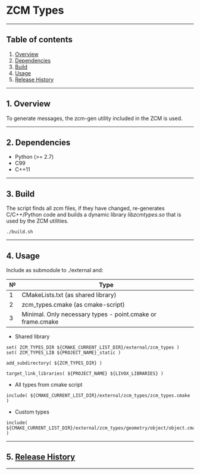 # ZCM Types

---

## Table of contents

1.  [ Overview ](#overview)
2.  [ Dependencies ](#dependencies)
3.  [ Build ](#run)
4.  [ Usage ](#usage)
5.  [ Release History ](#history)

---

<a name="overview"></a>
## 1. Overview

To generate messages, the zcm-gen utility included in the ZCM is used. <br/>

---

<a name="dependencies"></a>
## 2. Dependencies

- Python (>= 2.7)
- C99
- C++11

---

<a name="build"></a>
## 3. Build

The script finds all zcm files, if they have changed, re-generates C/C++/Python code and builds a dynamic library *libzcmtypes.so* that is used by the ZCM utilities.

```
./build.sh
```

---

<a name="usage"></a>
## 4. Usage
  
Include as submodule to ./external and:

| № | Type                                                       |
|---|------------------------------------------------------------|
| 1 | CMakeLists.txt (as shared library)                         |
| 2 | zcm_types.cmake (as cmake-script)                          |
| 3 | Minimal. Only necessary types - point.cmake or frame.cmake |

- Shared library

```
set( ZCM_TYPES_DIR ${CMAKE_CURRENT_LIST_DIR}/external/zcm_types )
set( ZCM_TYPES_LIB ${PROJECT_NAME}_static )

add_subdirectory( ${ZCM_TYPES_DIR} )

target_link_libraries( ${PROJECT_NAME} ${LIVOX_LIBRARIES} )
```

- All types from cmake script

```
include( ${CMAKE_CURRENT_LIST_DIR}/external/zcm_types/zcm_types.cmake )
```

- Custom types

```
include( ${CMAKE_CURRENT_LIST_DIR}/external/zcm_types/geometry/object/object.cmake )
```

---

<a name="history"></a>
## 5. [Release History](./HISTORY.md)

---

